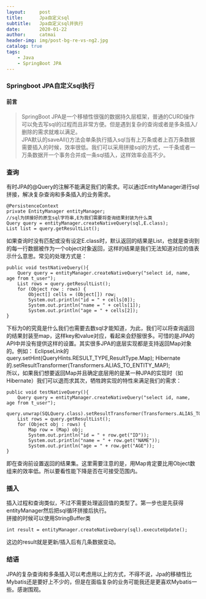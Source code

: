 ```yaml
---
layout:     post
title:      Jpa自定义sql
subtitle:   Jpa自定义sql并执行
date:       2020-01-22
author:     catmai
header-img: img/post-bg-re-vs-ng2.jpg
catalog: true
tags:
    - Java
    - SpringBoot JPA
---
```


### Springboot JPA自定义sql执行

#### 前言
>SpringBoot JPA是一个移植性很强的数据持久层框架，普通的CURD操作可以免去写sql的过程而且非常方便。但是遇到复杂的查询或者是多条插入/删除的需求就难以满足。  
>JPA默认的saveAll()方法会单条执行插入sql当有上万条或者上百万条数据需要插入的时候，效率很低。我们可以采用拼接sql的方式，一千条或者一万条数据开一个事务合并成一条sql插入，这样效率会高不少。

### 查询
有时JPA的@Query的注解不能满足我们的需求。可以通过EntityManager进行sql拼接，解决复杂查询和多条插入的业务需求。  
```  
@PersistenceContext
private EntityManager entityManager;
//sql为拼接好的原生sql字符串,E为我们需要将查询结果封装为什么类
Query query = entityManager.createNativeQuery(sql,E.class);
List list = query.getResultList();
```  

如果查询时没有匹配或没有设定E.class时，默认返回的结果是List<Object>，也就是查询到的每一行数据被作为一个object对象返回，这样的结果是我们无法知道对应的值表示什么意思。常见的处理方式是：  
```  
public void testNativeQuery(){  
    Query query = entityManager.createNativeQuery("select id, name, age from t_user");  
    List rows = query.getResultList();  
    for (Object row : rows) {  
        Object[] cells = (Object[]) row;  
        System.out.println("id = " + cells[0]);  
        System.out.println("name = " + cells[1]);  
        System.out.println("age = " + cells[2]);  
}
```  
下标为0的究竟是什么我们也需要去数sql才能知道，为此，我们可以将查询返回的结果封装至map，这样key和value对应，看起来会舒服很多。可惜的是JPA的API中并没有提供这样的设置。其实很多JPA的底层实现都是支持返回Map对象的。例如：
EclipseLink的query.setHint(QueryHints.RESULT_TYPE,ResultType.Map);
Hibernate的.setResultTransformer(Transformers.ALIAS_TO_ENTITY_MAP);  
所以，如果我们想要返回Map并且确定底层用的是某一种JPA的实现时（如Hibernate）我们可以退而求其次，牺牲跨实现的特性来满足我们的需求：  
```  
public void testNativeQuery(){  
    Query query = entityManager.createNativeQuery("select id, name, age from t_user");  
    query.unwrap(SQLQuery.class).setResultTransformer(Transformers.ALIAS_TO_ENTITY_MAP);  
    List rows = query.getResultList();  
    for (Object obj : rows) {  
        Map row = (Map) obj;  
        System.out.println("id = " + row.get("ID"));  
        System.out.println("name = " + row.get("NAME"));  
        System.out.println("age = " + row.get("AGE"));  
}
```  
即在查询前设置返回的结果集。这里需要注意的是，用Map肯定要比用Object数组来的效率低。所以要看性能下降是否在可接受范围内。

### 插入  
插入过程和查询类似，不过不需要处理返回值的类型了。第一步也是先获得entityManager然后把sql循环拼接后执行。  
拼接的时候可以使用StringBuffer类  
```  
int result = entityManager.createNativeQuery(sql).executeUpdate();
```  
这边的result就是更新/插入后有几条数据变动。


### 结语  
JPA的复杂查询和多条插入可以考虑用以上的方式，不得不说，Jpa的移植性比Mybatis还是要好上不少的，但是在面临复杂的业务可能我还是更喜欢Mybatis一些。感谢围观。

